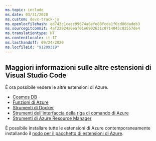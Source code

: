 ```yaml
---
ms.topic: include
ms.date: 03/31/2020
ms.custom: devx-track-js
ms.openlocfilehash: ed743c1caec99674a6efe88fcda1f0cd86dadeb3
ms.sourcegitcommit: 4af22924a0eaf01e6902631c0714045c02557de4
ms.translationtype: HT
ms.contentlocale: it-IT
ms.lasthandoff: 09/24/2020
ms.locfileid: "91209319"
---
```

## <a name="learn-more-about-other-visual-studio-code-extensions"></a>Maggiori informazioni sulle altre estensioni di Visual Studio Code

È ora possibile vedere le altre estensioni di Azure.

* [Cosmos DB](https://marketplace.visualstudio.com/items?itemName=ms-azuretools.vscode-cosmosdb)
* [Funzioni di Azure](https://marketplace.visualstudio.com/items?itemName=ms-azuretools.vscode-azurefunctions)
* [Strumenti di Docker](https://marketplace.visualstudio.com/items?itemName=ms-azuretools.vscode-docker)
* [Strumenti dell'interfaccia della riga di comando di Azure](https://marketplace.visualstudio.com/items?itemName=ms-vscode.azurecli)
* [Strumenti di Azure Resource Manager](https://marketplace.visualstudio.com/items?itemName=msazurermtools.azurerm-vscode-tools)

È possibile installare tutte le estensioni di Azure contemporaneamente installando il [nodo per il pacchetto di estensioni di Azure](https://marketplace.visualstudio.com/items?itemName=ms-vscode.vscode-node-azure-pack).